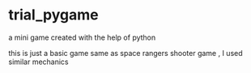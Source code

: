 # trial_pygame
a mini game created with the help of python

this is just a basic game same as space rangers shooter game , I used similar mechanics
